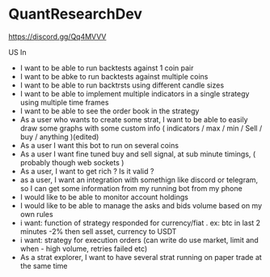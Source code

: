 # QuantResearchDev
https://discord.gg/Qq4MVVV


US In

 - I want to be able to run backtests against 1 coin pair
 - I want to be abke to run backtests against multiple coins
 - I want to be able to run backtrsts using different candle sizes
 - I want to be able to implement multiple indicators in a single strategy using multiple time frames
 - I want to be able to see the order book in the strategy
 - As a user who wants to create some strat, I want to be able to easily draw some graphs with some custom info ( indicators / max / min / Sell / buy / anything )(edited)
 - As a user I want this bot to run on several coins
 -  As a user I want fine tuned buy and sell signal, at sub minute timings, ( probably though web sockets )
 - As a user, I want to get rich ? Is it valid ?
 - as a user, I want an integration with somethign like discord or telegram, so I can get some information from my running bot from my phone
 -  I would like to be able to monitor account holdings
 -  I would like to be able to manage the asks and bids volume based on my own rules
 -  i want: function of strategy responded for currency/fiat . ex: btc in last 2 minutes -2% then sell asset, currency to USDT
 -  i want: strategy for execution orders (can write do use market, limit and when - high volume, retries failed etc)
 -  As a strat explorer, I want to have several strat running on paper trade at the same time
